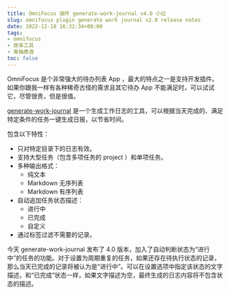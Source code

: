 ```yaml
---
title: OmniFocus 插件 generate-work-journal v4.0 小记
slug: omnifocus plugin generate work journal v2.0 release notes
date: 2022-12-18 16:32:34+08:00
tags:
- omnifocus
- 效率工具
- 青梅煮酒
toc: false
---
```

OmniFocus 是个非常强大的待办列表 App ，最大的特点之一是支持开发插件。如果你跟我一样有各种稀奇古怪的需求且其它待办 App 不能满足时，可以试试它，尽管很贵，但是很值。

[generate-work-journal](https://github.com/xbot/omnifocus-plugin-generate-work-journal) 是一个生成工作日志的工具，可以根据当天完成的、满足特定条件的任务一键生成日报，以节省时间。

包含以下特性：

- 只对特定目录下的日志有效。
- 支持大型任务（包含多项任务的 project ）和单项任务。
- 多种输出格式：
    - 纯文本
    - Markdown 无序列表
    - Markdown 有序列表
- 自动追加任务状态描述：
    - 进行中
    - 已完成
    - 自定义
- 通过标签过滤不需要的记录。

今天 generate-work-journal 发布了 4.0 版本，加入了自动判断状态为“进行中”的任务的功能。对于设置为周期重复的任务，如果还存在待执行状态的记录，那么当天已完成的记录将被认为是“进行中”。可以在设置选项中指定该状态的文字描述，和“已完成”状态一样，如果文字描述为空，最终生成的日志内容将不包含状态的描述。
